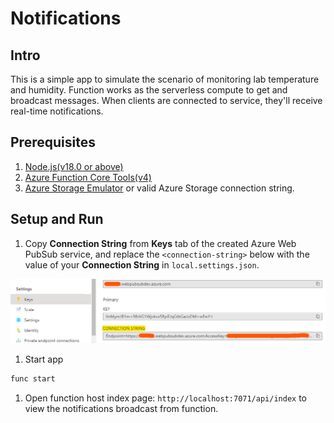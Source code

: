 # Notifications

## Intro

This is a simple app to simulate the scenario of monitoring lab temperature and humidity. Function works as the serverless compute to get and broadcast messages. When clients are connected to service, they'll receive real-time notifications.

## Prerequisites
1. [Node.js(v18.0 or above)](https://nodejs.org/)
2. [Azure Function Core Tools(v4)](https://www.npmjs.com/package/azure-functions-core-tools)
3. [Azure Storage Emulator](https://go.microsoft.com/fwlink/?linkid=717179&clcid=0x409) or valid Azure Storage connection string.

## Setup and Run

1. Copy **Connection String** from **Keys** tab of the created Azure Web PubSub service, and replace the `<connection-string>` below with the value of your **Connection String** in `local.settings.json`.

![Connection String](./../../../../docs/images/portal_conn.png)

1. Start app

```bash
func start
```

1. Open function host index page: `http://localhost:7071/api/index` to view the notifications broadcast from function.